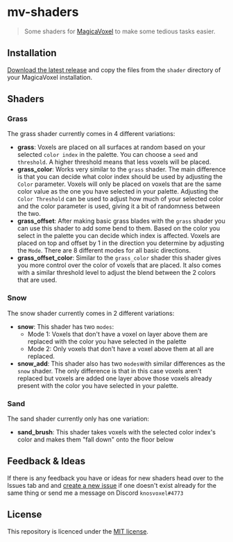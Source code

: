 # mv-shaders

> Some shaders for [MagicaVoxel](https://ephtracy.github.io/) to make some tedious tasks easier.

## Installation

[Download the latest release](https://github.com/knosvoxel/mv-shaders/releases/) and copy the files from the `shader` directory of your MagicaVoxel installation.

## Shaders

### Grass

The grass shader currently comes in 4 different variations:

- **grass**: Voxels are placed on all surfaces at random based on your selected `color index` in the palette. You can choose a `seed` and `threshold`. A higher threshold means that less voxels will be placed.
- **grass_color**: Works very similar to the `grass` shader. The main difference is that you can decide what color index should be used by adjusting the `Color` parameter. Voxels will only be placed on voxels that are the same color value as the one you have selected in your palette. Adjusting the `Color Threshold` can be used to adjust how much of your selected color and the color parameter is used, giving it a bit of randomness between the two.
- **grass_offset**: After making basic grass blades with the `grass` shader you can use this shader to add some bend to them. Based on the color you select in the palette you can decide which index is affected. Voxels are placed on top and offset by 1 in the direction you determine by adjusting the `Mode`. There are 8 different modes for all basic directions.
- **grass_offset_color**: Similar to the `grass_color` shader this shader gives you more control over the color of voxels that are placed. It also comes with a similar threshold level to adjust the blend between the 2 colors that are used.

### Snow

The snow shader currently comes in 2 different variations:

- **snow**: This shader has two `modes`:
  - Mode 1: Voxels that don't have a voxel on layer above them are replaced with the color you have selected in the palette
  - Mode 2: Only voxels that don't have a voxel above them at all are replaced.
- **snow_add**: This shader also has two `modes`with similar differences as the `snow` shader. The only difference is that in this case voxels aren't replaced but voxels are added one layer above those voxels already present with the color you have selected in your palette.

### Sand

The sand shader currently only has one variation:

- **sand_brush**: This shader takes voxels with the selected color index's color and makes them "fall down" onto the floor below

## Feedback & Ideas

If there is any feedback you have or ideas for new shaders head over to the Issues tab and and [create a new issue][new-issue] if one doesn't exist already for the same thing or send me a message on Discord `knosvoxel#4773`

## License

This repository is licenced under the [MIT license][license-link].

[new-issue]: https://github.com/knosvoxel/mv-shaders/issues/new
[license-link]: https://github.com/knosvoxel/mv-shaders/blob/main/LICENSE
